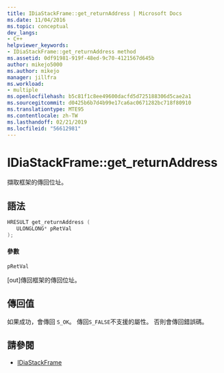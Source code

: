 ```yaml
---
title: IDiaStackFrame::get_returnAddress | Microsoft Docs
ms.date: 11/04/2016
ms.topic: conceptual
dev_langs:
- C++
helpviewer_keywords:
- IDiaStackFrame::get_returnAddress method
ms.assetid: 0df91981-919f-48ed-9c70-4121567d645b
author: mikejo5000
ms.author: mikejo
manager: jillfra
ms.workload:
- multiple
ms.openlocfilehash: b5c81f1c8ee49600dacfd5d725188306d5cae2a1
ms.sourcegitcommit: d0425b6b7d4b99e17ca6ac0671282bc718f80910
ms.translationtype: MTE95
ms.contentlocale: zh-TW
ms.lasthandoff: 02/21/2019
ms.locfileid: "56612981"
---
```

# <a name="idiastackframegetreturnaddress"></a>IDiaStackFrame::get_returnAddress
擷取框架的傳回位址。

## <a name="syntax"></a>語法

```C++
HRESULT get_returnAddress ( 
   ULONGLONG* pRetVal
);
```

#### <a name="parameters"></a>參數
 `pRetVal`

[out]傳回框架的傳回位址。

## <a name="return-value"></a>傳回值
 如果成功，會傳回 `S_OK`。 傳回`S_FALSE`不支援的屬性。 否則會傳回錯誤碼。

## <a name="see-also"></a>請參閱
- [IDiaStackFrame](../../debugger/debug-interface-access/idiastackframe.md)